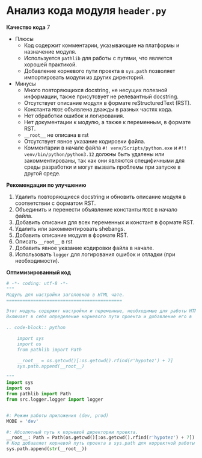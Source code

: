 # Анализ кода модуля `header.py`

**Качество кода**
7
-  Плюсы
    - Код содержит комментарии, указывающие на платформы и назначение модуля.
    - Используется `pathlib` для работы с путями, что является хорошей практикой.
    - Добавление корневого пути проекта в `sys.path` позволяет импортировать модули из других директорий.
-  Минусы
    - Много повторяющихся docstring, не несущих полезной информации, также присутсвует не релевантный docstring.
    - Отсутствует описание модуля в формате reStructuredText (RST).
    - Константа `MODE` объявлена дважды в разных частях кода.
    - Нет обработки ошибок и логирования.
    - Нет документации к модулю, а также к переменным, в формате RST.
    - `__root__` не описана в rst
    - Отсутствует явное указание кодировки файла.
    - Комментарии в начале файла  `#! venv/Scripts/python.exe` и `#!! venv/bin/python/python3.12` должны быть удалены или закомментированы, так как они являются специфичными для среды разработки и могут вызвать проблемы при запуске в другой среде.

**Рекомендации по улучшению**

1.  Удалить повторяющиеся docstring и обновить описание модуля в соответствии с форматом RST.
2.  Объединить и перенести объявление константы `MODE` в начало файла.
3.  Добавить описания для всех переменных и констант в формате RST.
4.  Удалить или закомментировать shebangs.
5.  Добавить описание модуля в формате RST.
6.  Описать `__root__` в rst
7.  Добавить явное указание кодировки файла в начале.
8.  Использовать `logger` для логирования ошибок и отладки (при необходимости).

**Оптимизированный код**

```python
# -*- coding: utf-8 -*-
"""
Модуль для настройки заголовков в HTML чате.
===========================================

Этот модуль содержит настройки и переменные, необходимые для работы HTML чата.
Включает в себя определение корневого пути проекта и добавление его в `sys.path`.

.. code-block:: python

    import sys
    import os
    from pathlib import Path

    __root__ = os.getcwd()[:os.getcwd().rfind(r'hypotez') + 7]
    sys.path.append(__root__)

"""
import sys
import os
from pathlib import Path
from src.logger.logger import logger


#: Режим работы приложения (dev, prod)
MODE = 'dev'

#: Абсолютный путь к корневой директории проекта.
__root__: Path = Path(os.getcwd()[:os.getcwd().rfind(r'hypotez') + 7])
# Код добавляет корневой путь проекта в sys.path для корректной работы импортов
sys.path.append(str(__root__))
```